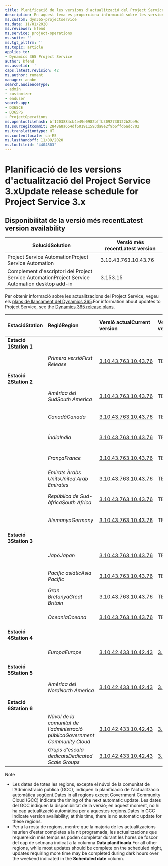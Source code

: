 ```yaml
---
title: Planificació de les versions d'actualització del Project Service 3.x
description: En aquest tema es proporciona informació sobre les versions disponibles i futures del Dynamics 365 Project Service Automation.
ms.custom: dyn365-projectservice
ms.date: 11/01/2020
ms.reviewer: kfend
ms.service: project-operations
ms.suite: ''
ms.tgt_pltfrm: ''
ms.topic: article
applies_to:
- Dynamics 365 Project Service
author: kfend
ms.assetid: ''
caps.latest.revision: 42
ms.author: rumant
manager: annbe
search.audienceType:
- admin
- customizer
- enduser
search.app:
- D365CE
- D365PS
- ProjectOperations
ms.openlocfilehash: bf1203884cb4e49e0982bffb3092730122b2be9c
ms.sourcegitcommit: 2848a8a654df601911593da8e2f9b6ffd6adc702
ms.translationtype: HT
ms.contentlocale: ca-ES
ms.lasthandoff: 11/09/2020
ms.locfileid: "4404803"
---
```

# <a name="update-release-schedule-for-project-service-3x"></a><span data-ttu-id="09abe-103">Planificació de les versions d'actualització del Project Service 3.x</span><span class="sxs-lookup"><span data-stu-id="09abe-103">Update release schedule for Project Service 3.x</span></span>

## <a name="latest-version-availability"></a><span data-ttu-id="09abe-104">Disponibilitat de la versió més recent</span><span class="sxs-lookup"><span data-stu-id="09abe-104">Latest version availability</span></span>

| <span data-ttu-id="09abe-105">Solució</span><span class="sxs-lookup"><span data-stu-id="09abe-105">Solution</span></span>  | <span data-ttu-id="09abe-106">Versió més recent</span><span class="sxs-lookup"><span data-stu-id="09abe-106">Latest version</span></span> |
|-------|----|
| <span data-ttu-id="09abe-107">Project Service Automation</span><span class="sxs-lookup"><span data-stu-id="09abe-107">Project Service Automation</span></span>    | <span data-ttu-id="09abe-108">3.10.43.76</span><span class="sxs-lookup"><span data-stu-id="09abe-108">3.10.43.76</span></span> |
| <span data-ttu-id="09abe-109">Complement d'escriptori del Project Service Automation</span><span class="sxs-lookup"><span data-stu-id="09abe-109">Project Service Automation desktop add-in</span></span>                | <span data-ttu-id="09abe-110">3.15</span><span class="sxs-lookup"><span data-stu-id="09abe-110">3.15</span></span>          |

<span data-ttu-id="09abe-111">Per obtenir informació sobre les actualitzacions del Project Service, vegeu els [plans de llançament del Dynamics 365](https://docs.microsoft.com/dynamics365/release-plans/).</span><span class="sxs-lookup"><span data-stu-id="09abe-111">For information about updates to Project Service, see the [Dynamics 365 release plans](https://docs.microsoft.com/dynamics365/release-plans/).</span></span> 

| <span data-ttu-id="09abe-112">Estació</span><span class="sxs-lookup"><span data-stu-id="09abe-112">Station</span></span>  | <span data-ttu-id="09abe-113">Regió</span><span class="sxs-lookup"><span data-stu-id="09abe-113">Region</span></span> | <span data-ttu-id="09abe-114">Versió actual</span><span class="sxs-lookup"><span data-stu-id="09abe-114">Current version</span></span> | <span data-ttu-id="09abe-115">Versió següent</span><span class="sxs-lookup"><span data-stu-id="09abe-115">Next version</span></span> |  <span data-ttu-id="09abe-116">Data planificada</span><span class="sxs-lookup"><span data-stu-id="09abe-116">Scheduled date</span></span>
| :---   | :---   | :---   | :---   |:---   |         
|<span data-ttu-id="09abe-117"><strong>Estació 1</strong></span><span class="sxs-lookup"><span data-stu-id="09abe-117"><strong>Station 1</strong></span></span> | |  |  | |
| | <span data-ttu-id="09abe-118"><i>Primera versió</i></span><span class="sxs-lookup"><span data-stu-id="09abe-118"><i>First Release</i></span></span> | [<span data-ttu-id="09abe-119">3.10.43.76</span><span class="sxs-lookup"><span data-stu-id="09abe-119">3.10.43.76</span></span>](whats-new-ur-25.md) | <span data-ttu-id="09abe-120">TBD</span><span class="sxs-lookup"><span data-stu-id="09abe-120">TBD</span></span> | <span data-ttu-id="09abe-121">20 de novembre de 2020</span><span class="sxs-lookup"><span data-stu-id="09abe-121">November 20, 2020</span></span>
|<span data-ttu-id="09abe-122"><strong>Estació 2</strong></span><span class="sxs-lookup"><span data-stu-id="09abe-122"><strong>Station 2</strong></span></span> | |  |  | |
| | <span data-ttu-id="09abe-123"><i>Amèrica del Sud</i></span><span class="sxs-lookup"><span data-stu-id="09abe-123"><i>South America</i></span></span> | [<span data-ttu-id="09abe-124">3.10.43.76</span><span class="sxs-lookup"><span data-stu-id="09abe-124">3.10.43.76</span></span>](whats-new-ur-25.md) | <span data-ttu-id="09abe-125">TBD</span><span class="sxs-lookup"><span data-stu-id="09abe-125">TBD</span></span> | <span data-ttu-id="09abe-126">27 de novembre de 2020</span><span class="sxs-lookup"><span data-stu-id="09abe-126">November 27, 2020</span></span>
| | <span data-ttu-id="09abe-127"><i>Canadà</i></span><span class="sxs-lookup"><span data-stu-id="09abe-127"><i>Canada</i></span></span> | [<span data-ttu-id="09abe-128">3.10.43.76</span><span class="sxs-lookup"><span data-stu-id="09abe-128">3.10.43.76</span></span>](whats-new-ur-25.md) | <span data-ttu-id="09abe-129">TBD</span><span class="sxs-lookup"><span data-stu-id="09abe-129">TBD</span></span> | <span data-ttu-id="09abe-130">27 de novembre de 2020</span><span class="sxs-lookup"><span data-stu-id="09abe-130">November 27, 2020</span></span> 
| | <span data-ttu-id="09abe-131"><i>Índia</i></span><span class="sxs-lookup"><span data-stu-id="09abe-131"><i>India</i></span></span> | [<span data-ttu-id="09abe-132">3.10.43.76</span><span class="sxs-lookup"><span data-stu-id="09abe-132">3.10.43.76</span></span>](whats-new-ur-25.md) | <span data-ttu-id="09abe-133">TBD</span><span class="sxs-lookup"><span data-stu-id="09abe-133">TBD</span></span> | <span data-ttu-id="09abe-134">27 de novembre de 2020</span><span class="sxs-lookup"><span data-stu-id="09abe-134">November 27, 2020</span></span>
| | <span data-ttu-id="09abe-135"><i>França</i></span><span class="sxs-lookup"><span data-stu-id="09abe-135"><i>France</i></span></span> | [<span data-ttu-id="09abe-136">3.10.43.76</span><span class="sxs-lookup"><span data-stu-id="09abe-136">3.10.43.76</span></span>](whats-new-ur-25.md) | <span data-ttu-id="09abe-137">TBD</span><span class="sxs-lookup"><span data-stu-id="09abe-137">TBD</span></span> | <span data-ttu-id="09abe-138">27 de novembre de 2020</span><span class="sxs-lookup"><span data-stu-id="09abe-138">November 27, 2020</span></span>
| | <span data-ttu-id="09abe-139"><i>Emirats Àrabs Units</i></span><span class="sxs-lookup"><span data-stu-id="09abe-139"><i>United Arab Emirates</i></span></span> | [<span data-ttu-id="09abe-140">3.10.43.76</span><span class="sxs-lookup"><span data-stu-id="09abe-140">3.10.43.76</span></span>](whats-new-ur-25.md) | <span data-ttu-id="09abe-141">TBD</span><span class="sxs-lookup"><span data-stu-id="09abe-141">TBD</span></span> | <span data-ttu-id="09abe-142">27 de novembre de 2020</span><span class="sxs-lookup"><span data-stu-id="09abe-142">November 27, 2020</span></span>
| | <span data-ttu-id="09abe-143"><i>República de Sud-àfrica</i></span><span class="sxs-lookup"><span data-stu-id="09abe-143"><i>South Africa</i></span></span> | [<span data-ttu-id="09abe-144">3.10.43.76</span><span class="sxs-lookup"><span data-stu-id="09abe-144">3.10.43.76</span></span>](whats-new-ur-25.md) | <span data-ttu-id="09abe-145">TBD</span><span class="sxs-lookup"><span data-stu-id="09abe-145">TBD</span></span> | <span data-ttu-id="09abe-146">27 de novembre de 2020</span><span class="sxs-lookup"><span data-stu-id="09abe-146">November 27, 2020</span></span>
| | <span data-ttu-id="09abe-147"><i>Alemanya</i></span><span class="sxs-lookup"><span data-stu-id="09abe-147"><i>Germany</i></span></span> | [<span data-ttu-id="09abe-148">3.10.43.76</span><span class="sxs-lookup"><span data-stu-id="09abe-148">3.10.43.76</span></span>](whats-new-ur-25.md) | <span data-ttu-id="09abe-149">TBD</span><span class="sxs-lookup"><span data-stu-id="09abe-149">TBD</span></span> | <span data-ttu-id="09abe-150">27 de novembre de 2020</span><span class="sxs-lookup"><span data-stu-id="09abe-150">November 27, 2020</span></span>
|<span data-ttu-id="09abe-151"><strong>Estació 3</strong></span><span class="sxs-lookup"><span data-stu-id="09abe-151"><strong>Station 3</strong></span></span> | |  |  | |
| | <span data-ttu-id="09abe-152"><i>Japó</i></span><span class="sxs-lookup"><span data-stu-id="09abe-152"><i>Japan</i></span></span> | [<span data-ttu-id="09abe-153">3.10.43.76</span><span class="sxs-lookup"><span data-stu-id="09abe-153">3.10.43.76</span></span>](whats-new-ur-25.md) | <span data-ttu-id="09abe-154">TBD</span><span class="sxs-lookup"><span data-stu-id="09abe-154">TBD</span></span> | <span data-ttu-id="09abe-155">11 de desembre de 2020</span><span class="sxs-lookup"><span data-stu-id="09abe-155">December 11, 2020</span></span>
| | <span data-ttu-id="09abe-156"><i>Pacífic asiàtic</i></span><span class="sxs-lookup"><span data-stu-id="09abe-156"><i>Asia Pacific</i></span></span> | [<span data-ttu-id="09abe-157">3.10.43.76</span><span class="sxs-lookup"><span data-stu-id="09abe-157">3.10.43.76</span></span>](whats-new-ur-25.md) | <span data-ttu-id="09abe-158">TBD</span><span class="sxs-lookup"><span data-stu-id="09abe-158">TBD</span></span> | <span data-ttu-id="09abe-159">11 de desembre de 2020</span><span class="sxs-lookup"><span data-stu-id="09abe-159">December 11, 2020</span></span>
| | <span data-ttu-id="09abe-160"><i>Gran Bretanya</i></span><span class="sxs-lookup"><span data-stu-id="09abe-160"><i>Great Britain</i></span></span> | [<span data-ttu-id="09abe-161">3.10.43.76</span><span class="sxs-lookup"><span data-stu-id="09abe-161">3.10.43.76</span></span>](whats-new-ur-25.md) | <span data-ttu-id="09abe-162">TBD</span><span class="sxs-lookup"><span data-stu-id="09abe-162">TBD</span></span> | <span data-ttu-id="09abe-163">11 de desembre de 2020</span><span class="sxs-lookup"><span data-stu-id="09abe-163">December 11, 2020</span></span>
| | <span data-ttu-id="09abe-164"><i>Oceania</i></span><span class="sxs-lookup"><span data-stu-id="09abe-164"><i>Oceana</i></span></span> | [<span data-ttu-id="09abe-165">3.10.43.76</span><span class="sxs-lookup"><span data-stu-id="09abe-165">3.10.43.76</span></span>](whats-new-ur-25.md) | <span data-ttu-id="09abe-166">TBD</span><span class="sxs-lookup"><span data-stu-id="09abe-166">TBD</span></span> | <span data-ttu-id="09abe-167">11 de desembre de 2020</span><span class="sxs-lookup"><span data-stu-id="09abe-167">December 11, 2020</span></span>
|<span data-ttu-id="09abe-168"><strong>Estació 4</strong></span><span class="sxs-lookup"><span data-stu-id="09abe-168"><strong>Station 4</strong></span></span> | |  |  | |
| | <span data-ttu-id="09abe-169"><i>Europa</i></span><span class="sxs-lookup"><span data-stu-id="09abe-169"><i>Europe</i></span></span> |[<span data-ttu-id="09abe-170">3.10.42.43</span><span class="sxs-lookup"><span data-stu-id="09abe-170">3.10.42.43</span></span>](whats-new-ur-24.md) | [<span data-ttu-id="09abe-171">3.10.43.76</span><span class="sxs-lookup"><span data-stu-id="09abe-171">3.10.43.76</span></span>](whats-new-ur-25.md) | <span data-ttu-id="09abe-172">13 de novembre de 2020</span><span class="sxs-lookup"><span data-stu-id="09abe-172">November 13, 2020</span></span>
|<span data-ttu-id="09abe-173"><strong>Estació 5</strong></span><span class="sxs-lookup"><span data-stu-id="09abe-173"><strong>Station 5</strong></span></span> | |  |  | |
| | <span data-ttu-id="09abe-174"><i>Amèrica del Nord</i></span><span class="sxs-lookup"><span data-stu-id="09abe-174"><i>North America</i></span></span> |[<span data-ttu-id="09abe-175">3.10.42.43</span><span class="sxs-lookup"><span data-stu-id="09abe-175">3.10.42.43</span></span>](whats-new-ur-24.md) | [<span data-ttu-id="09abe-176">3.10.43.76</span><span class="sxs-lookup"><span data-stu-id="09abe-176">3.10.43.76</span></span>](whats-new-ur-25.md) | <span data-ttu-id="09abe-177">20 de novembre de 2020</span><span class="sxs-lookup"><span data-stu-id="09abe-177">November 20, 2020</span></span>
|<span data-ttu-id="09abe-178"><strong>Estació 6</strong></span><span class="sxs-lookup"><span data-stu-id="09abe-178"><strong>Station 6</strong></span></span> | |  |  | |
| | <span data-ttu-id="09abe-179"><i>Núvol de la comunitat de l'administració pública</i></span><span class="sxs-lookup"><span data-stu-id="09abe-179"><i>Government Community Cloud</i></span></span> |[<span data-ttu-id="09abe-180">3.10.42.43</span><span class="sxs-lookup"><span data-stu-id="09abe-180">3.10.42.43</span></span>](whats-new-ur-24.md) | [<span data-ttu-id="09abe-181">3.10.43.76</span><span class="sxs-lookup"><span data-stu-id="09abe-181">3.10.43.76</span></span>](whats-new-ur-25.md) | <span data-ttu-id="09abe-182">20 de novembre de 2020</span><span class="sxs-lookup"><span data-stu-id="09abe-182">November 20, 2020</span></span>
| | <span data-ttu-id="09abe-183"><i>Grups d'escala dedicats</i></span><span class="sxs-lookup"><span data-stu-id="09abe-183"><i>Dedicated Scale Groups</i></span></span> |[<span data-ttu-id="09abe-184">3.10.42.43</span><span class="sxs-lookup"><span data-stu-id="09abe-184">3.10.42.43</span></span>](whats-new-ur-24.md) | [<span data-ttu-id="09abe-185">3.10.43.76</span><span class="sxs-lookup"><span data-stu-id="09abe-185">3.10.43.76</span></span>](whats-new-ur-25.md) | <span data-ttu-id="09abe-186">27 de novembre de 2020</span><span class="sxs-lookup"><span data-stu-id="09abe-186">November 27, 2020</span></span>

>[!Note]
> - <span data-ttu-id="09abe-187">Les dates de totes les regions, excepte el núvol de la comunitat de l'Administració pública (GCC), indiquen la planificació de l'actualització automàtica següent.</span><span class="sxs-lookup"><span data-stu-id="09abe-187">Dates in all regions except Government Community Cloud (GCC) indicate the timing of the next automatic update.</span></span> <span data-ttu-id="09abe-188">Les dates del GCC indiquen la disponibilitat de la versió; en aquest moment, no hi ha cap actualització automàtica per a aquestes regions.</span><span class="sxs-lookup"><span data-stu-id="09abe-188">Dates in GCC indicate version availability; at this time, there is no automatic update for these regions.</span></span>
> - <span data-ttu-id="09abe-189">Per a la resta de regions, mentre que la majoria de les actualitzacions haurien d'estar completes a la nit programada, les actualitzacions que requereixin més temps es poden completar durant les hores de foscor del cap de setmana indicat a la columna **Data planificada**.</span><span class="sxs-lookup"><span data-stu-id="09abe-189">For all other regions, while most updates should be complete on the scheduled night, updates requiring more time may be completed during dark hours over the weekend indicated in the **Scheduled date** column.</span></span>
